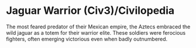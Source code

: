 # Jaguar Warrior (Civ3)/Civilopedia

The most feared predator of their Mexican empire, the Aztecs embraced the wild jaguar as a totem for their warrior
elite. These soldiers were ferocious fighters, often emerging victorious even when badly outnumbered.